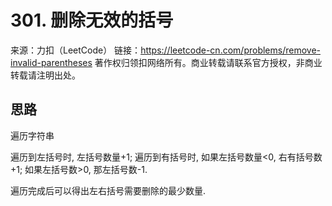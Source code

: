 # 301. 删除无效的括号

来源：力扣（LeetCode）
链接：https://leetcode-cn.com/problems/remove-invalid-parentheses
著作权归领扣网络所有。商业转载请联系官方授权，非商业转载请注明出处。

## 思路

遍历字符串

遍历到左括号时, 左括号数量+1;
遍历到有括号时, 如果左括号数量<0, 右有括号数+1; 如果左括号数>0, 那左括号数-1.

遍历完成后可以得出左右括号需要删除的最少数量.
